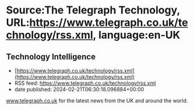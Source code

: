 # Source:The Telegraph Technology, URL:https://www.telegraph.co.uk/technology/rss.xml, language:en-UK

## Technology Intelligence
 - [https://www.telegraph.co.uk/technology/rss.xml](https://www.telegraph.co.uk/technology/rss.xml)
 - RSS feed: https://www.telegraph.co.uk/technology/rss.xml
 - date published: 2024-02-21T06:30:18.096884+00:00

www.telegraph.co.uk for the latest news from the UK and around the world.

